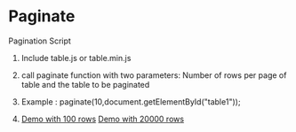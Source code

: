 # Paginate
Pagination Script

1) Include table.js or table.min.js

2) call paginate function with two parameters: Number of rows per page of table and the table to be paginated

3) Example : paginate(10,document.getElementById("table1"));

4) <a href="http://pipedpier.rf.gd/Pagination/100rows.php">Demo with 100 rows</a>  <a href="http://pipedpier.rf.gd/Pagination">Demo with 20000 rows</a> 
